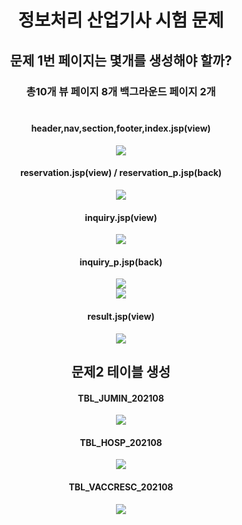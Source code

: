 # <div align="center">정보처리 산업기사 시험 문제<div>

## <div align="center"> 문제 1번 페이지는 몇개를 생성해야 할까? <div>
### <div align="center"> 총10개 뷰 페이지 8개 백그라운드 페이지 2개 <div><br>

#### <div align="center"> header,nav,section,footer,index.jsp(view) <div>
<div align="center"> <img src="https://user-images.githubusercontent.com/102125786/201573411-acfee07c-967c-4a7b-93f0-e2b496068b75.png"> <div>

#### <div align="center"> reservation.jsp(view) / reservation_p.jsp(back) <div>
<div align="center"> <img src="https://user-images.githubusercontent.com/102125786/201575170-6f1977f4-acca-41e8-b6d9-f5b6c86de94f.png"> <div>

#### <div align="center"> inquiry.jsp(view) <div>
<div align="center"> <img src="https://user-images.githubusercontent.com/102125786/201575191-77183b2c-63a4-4be4-8b2a-18818d9b2dfb.png"> <div>

#### <div align="center"> inquiry_p.jsp(back) <div>
<div align="center"> <img src="https://user-images.githubusercontent.com/102125786/201575219-528c1fe2-c4e8-4044-bbdf-7e09de76674b.png"> <div>
<div align="center"> <img src="(https://user-images.githubusercontent.com/102125786/201575238-90398b01-aa7c-4382-9ca9-19d2e8387088.png"> <div>

#### <div align="center"> result.jsp(view) <div>
<div align="center"> <img src="https://user-images.githubusercontent.com/102125786/201575252-60e6d12e-f6c7-4ed0-a025-2a61f3e21415.png"> <div>


## <div align="center"> 문제2 테이블 생성 <div>

#### <div align="center"> TBL_JUMIN_202108 <div>
<div align="center"> <img src="https://user-images.githubusercontent.com/102125786/201573900-b7d139b3-a57a-40e2-9602-6848074d12de.png"> <div>

#### <div align="center"> TBL_HOSP_202108 <div>
<div align="center"> <img src="https://user-images.githubusercontent.com/102125786/201573997-ea3f1a35-e524-409b-bae9-d50a2c5e89b2.png"> <div>

#### <div align="center"> TBL_VACCRESC_202108 <div>
<div align="center"> <img src="https://user-images.githubusercontent.com/102125786/201574011-826114a7-047c-4c84-b025-b77c1bfd76b4.png"> <div>
